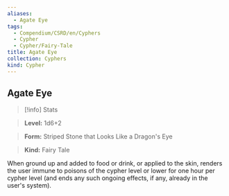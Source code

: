 ```yaml
---
aliases:
  - Agate Eye
tags:
  - Compendium/CSRD/en/Cyphers
  - Cypher
  - Cypher/Fairy-Tale
title: Agate Eye
collection: Cyphers
kind: Cypher
---
```

## Agate Eye    
>[!info] Stats    
> **Level:** 1d6+2    
> **Form:** Striped Stone that Looks Like a Dragon's Eye    
> **Kind:** Fairy Tale  
    
When ground up and added to food or drink, or applied to the skin, renders the user immune to poisons of the cypher level or lower for one hour per cypher level (and ends any such ongoing effects, if any, already in the user's system).